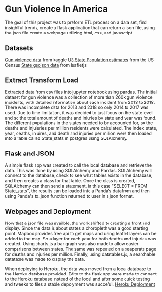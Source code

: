 # Gun Violence In America

The goal of this project was to preform ETL process on a data set, find insightful trends, create a flask application that can return a json file, using the json file create a webpage utilizing html, css, and javascript.

## Datasets

[Gun violence data](https://www.kaggle.com/jameslko/gun-violence-data) from kaggle
[US State Population estimates](https://www.census.gov/data/tables/time-series/demo/popest/2010s-state-total.html) from the US Census
[State geojson data](https://leafletjs.com/examples/choropleth/) from leafletjs

## Extract Transform Load

Extracted data from csv files into jupyter notebook using pandas. The initial dataset for gun violence was a collection of more than 260k gun violence incidents, with detailed information about each incident from 2013 to 2018. There was incomplete data for 2013 and 2018 so only 2014 to 2017 was used. Due to time limitation, it was decided to just focus on the state level and so the total amount of deaths and injuries by state and year was found. The different populations in the states needed to be accounted for, so the deaths and injuieries per million residents were calculated. The index, state, year, deaths, injuires, and death and injuries per million were then loaded into a table called State_stats in postgres using SQLAlchemy.

## Flask and JSON

A simple flask app was created to call the local database and retrieve the data. This was done by using SQLAlchemy and Pandas. SQLAlchemy will connect to the database, check to see what tables exists in the database, and then creates a class for that table. Once the class is created, SQLAlchemy can then send a statement, in this case "SELECT * FROM State_stats", the results can be loaded into a Panda's datafrom and then using Panda's to_json function returned to user in a json format.

## Webpages and Deployment

Now that a json file was availble, the work shifted to creating a front end display. Since the data is about states a choropleth was a good starting point. Mapbox provides free api to get maps and using leaflet layers can be added to the map. So a layer for each year for both deaths and injuries was created. Using charts.js a bar graph was also made to allow easier comparisons between states. The same was repeated on a seaperate page for deaths and injuries per million. Finally, using datatables.js, a searchable datatable was made to display the data.

When deploying to Heroku, the data was moved from a local database to the Heroku database provided. Edits to the flask app were made to connect to the Heroku database instead of the local and after some quick testing and tweeks to files a stable depolyment was succeful.
[Heroku Deployment](https://gvinusa.herokuapp.com/)
